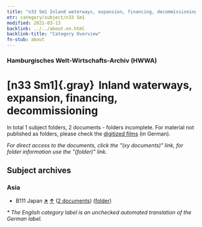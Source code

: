 ```yaml
---
title: "n33 Sm1 Inland waterways, expansion, financing, decommissioning"
etr: category/subject/n33 Sm1
modified: 2021-03-13
backlink: ../../about.en.html
backlink-title: "Category Overview"
fn-stub: about
---
```


### Hamburgisches Welt-Wirtschafts-Archiv (HWWA)
# [n33 Sm1]{.gray}&#8201; Inland waterways, expansion, financing, decommissioning&#160; 





In total 1 subject folders, 2 documents - folders incomplete.
For material not published as folders, please check the [digitized films](/film/h1_sh) (in German).

_For direct access to the documents, click the "(xy documents)" link, for folder information use the "(folder)" link._

## Subject archives



### Asia

- B111 Japan [**&nearr;**](../../../geo/i/141272/about.en.html "Japan (all folders)") [**&uarr;**](../../../geo/about.en.html#B111 "Country category system") (<a href="https://pm20.zbw.eu/dfgview/sh/141272,222330" title="about: Japan : Inland waterways, expansion, financing, decommissioning" target="_blank">2 documents</a>) ([folder](../../../../folder/sh/1412xx/141272/2223xx/222330/about.en.html))


_* The English category label is an unchecked automated translation of the German label._

